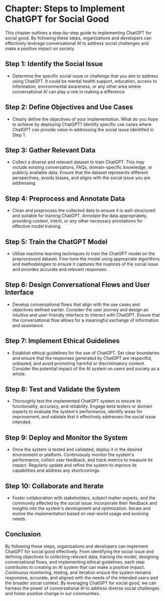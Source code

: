 Chapter: Steps to Implement ChatGPT for Social Good
===================================================

This chapter outlines a step-by-step guide to implementing ChatGPT for social good. By following these steps, organizations and developers can effectively leverage conversational AI to address social challenges and make a positive impact on society.

Step 1: Identify the Social Issue
---------------------------------

* Determine the specific social issue or challenge that you aim to address using ChatGPT. It could be mental health support, education, access to information, environmental awareness, or any other area where conversational AI can play a role in making a difference.

Step 2: Define Objectives and Use Cases
---------------------------------------

* Clearly define the objectives of your implementation. What do you hope to achieve by deploying ChatGPT? Identify specific use cases where ChatGPT can provide value in addressing the social issue identified in Step 1.

Step 3: Gather Relevant Data
----------------------------

* Collect a diverse and relevant dataset to train ChatGPT. This may include existing conversations, FAQs, domain-specific knowledge, or publicly available data. Ensure that the dataset represents different perspectives, avoids biases, and aligns with the social issue you are addressing.

Step 4: Preprocess and Annotate Data
------------------------------------

* Clean and preprocess the collected data to ensure it is well-structured and suitable for training ChatGPT. Annotate the data appropriately, providing context, intent, or any other necessary annotations for effective model training.

Step 5: Train the ChatGPT Model
-------------------------------

* Utilize machine learning techniques to train the ChatGPT model on the preprocessed dataset. Fine-tune the model using appropriate algorithms and methodologies to ensure it captures the nuances of the social issue and provides accurate and relevant responses.

Step 6: Design Conversational Flows and User Interface
------------------------------------------------------

* Develop conversational flows that align with the use cases and objectives defined earlier. Consider the user journey and design an intuitive and user-friendly interface to interact with ChatGPT. Ensure that the conversational flow allows for a meaningful exchange of information and assistance.

Step 7: Implement Ethical Guidelines
------------------------------------

* Establish ethical guidelines for the use of ChatGPT. Set clear boundaries and ensure that the responses generated by ChatGPT are respectful, unbiased, and avoid promoting harmful or discriminatory content. Consider the potential impact of the AI system on users and society as a whole.

Step 8: Test and Validate the System
------------------------------------

* Thoroughly test the implemented ChatGPT system to ensure its functionality, accuracy, and reliability. Engage beta testers or domain experts to evaluate the system's performance, identify areas for improvement, and validate that it effectively addresses the social issue intended.

Step 9: Deploy and Monitor the System
-------------------------------------

* Once the system is tested and validated, deploy it in the desired environment or platform. Continuously monitor the system's performance, collect user feedback, and track metrics to measure its impact. Regularly update and refine the system to improve its capabilities and address any shortcomings.

Step 10: Collaborate and Iterate
--------------------------------

* Foster collaboration with stakeholders, subject matter experts, and the community affected by the social issue. Incorporate their feedback and insights into the system's development and optimization. Iterate and evolve the implementation based on real-world usage and evolving needs.

Conclusion
----------

By following these steps, organizations and developers can implement ChatGPT for social good effectively. From identifying the social issue and defining objectives to collecting relevant data, training the model, designing conversational flows, and implementing ethical guidelines, each step contributes to creating an AI system that can make a positive impact. Continuous monitoring, testing, and iteration ensure the system remains responsive, accurate, and aligned with the needs of the intended users and the broader social context. By leveraging ChatGPT for social good, we can harness the power of conversational AI to address diverse social challenges and foster positive change in our communities.
